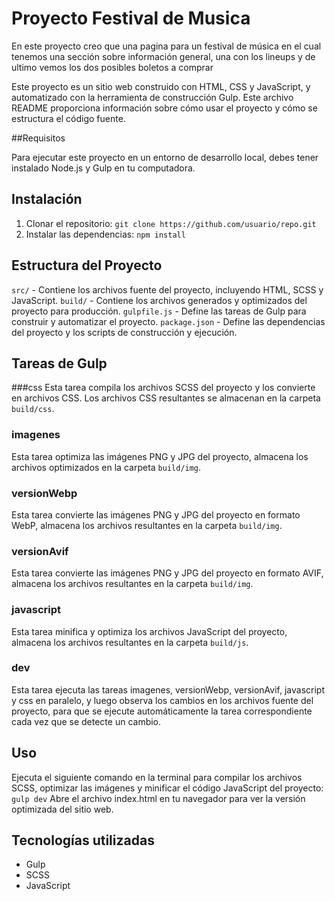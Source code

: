 # Proyecto Festival de Musica

En este proyecto creo que una pagina para un festival de música en el cual tenemos una sección sobre información general, una con los lineups y de ultimo vemos los dos posibles boletos a comprar

Este proyecto es un sitio web construido con HTML, CSS y JavaScript, y automatizado con la herramienta de construcción Gulp. Este archivo README proporciona información sobre cómo usar el proyecto y cómo se estructura el código fuente.

##Requisitos

Para ejecutar este proyecto en un entorno de desarrollo local, debes tener instalado Node.js y Gulp en tu computadora.



## Instalación

1. Clonar el repositorio: `git clone https://github.com/usuario/repo.git`
2. Instalar las dependencias: `npm install`

## Estructura del Proyecto

`src/` - Contiene los archivos fuente del proyecto, incluyendo HTML, SCSS y JavaScript.
`build/` - Contiene los archivos generados y optimizados del proyecto para producción.
`gulpfile.js` - Define las tareas de Gulp para construir y automatizar el proyecto.
`package.json` - Define las dependencias del proyecto y los scripts de construcción y ejecución.

## Tareas de Gulp

###css
Esta tarea compila los archivos SCSS del proyecto y los convierte en archivos CSS. Los archivos CSS resultantes se almacenan en la carpeta `build/css`.

### imagenes
Esta tarea optimiza las imágenes PNG y JPG del proyecto, almacena los archivos optimizados en la carpeta `build/img`.

### versionWebp
Esta tarea convierte las imágenes PNG y JPG del proyecto en formato WebP, almacena los archivos resultantes en la carpeta `build/img`.

### versionAvif
Esta tarea convierte las imágenes PNG y JPG del proyecto en formato AVIF, almacena los archivos resultantes en la carpeta `build/img`.

### javascript
Esta tarea minifica y optimiza los archivos JavaScript del proyecto, almacena los archivos resultantes en la carpeta `build/js`.

### dev
Esta tarea ejecuta las tareas imagenes, versionWebp, versionAvif, javascript y css en paralelo, y luego observa los cambios en los archivos fuente del proyecto, para que se ejecute automáticamente la tarea correspondiente cada vez que se detecte un cambio.

## Uso
Ejecuta el siguiente comando en la terminal para compilar los archivos SCSS, optimizar las imágenes y minificar el código JavaScript del proyecto:
`gulp dev`
Abre el archivo index.html en tu navegador para ver la versión optimizada del sitio web.

## Tecnologías utilizadas

- Gulp
- SCSS
- JavaScript
